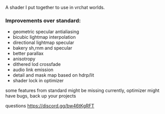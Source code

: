 A shader I put together to use in vrchat worlds.

### Improvements over standard:

- geometric specular antialiasing
- bicubic lightmap interpolation
- directional lightmap specular
- bakery sh,rnm and specular
- better parallax
- anisotropy
- dithered lod crossfade
- audio link emission
- detail and mask map based on hdrp/lit
- shader lock in optimizer


some features from standard might be missing currently, 
optimizer might have bugs, back up your projects

questions https://discord.gg/bw46tKgRFT
